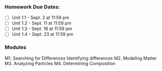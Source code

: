 ### Homework Due Dates:
- [ ] Unit 1.1 - Sept. 2 at 11:59 pm
- [ ] Unit 1.2 - Sept. 11 at 11:59 pm
- [ ] Unit 1.3 - Sept. 18 at 11:59 pm
- [ ] Unit 1.4 - Sept. 23 at 11:59 pm

### Modules
M1. Searching for Differences
	Identifying differences
M2. Modeling Matter
M3. Analyzing Particles
M4. Determining Composition